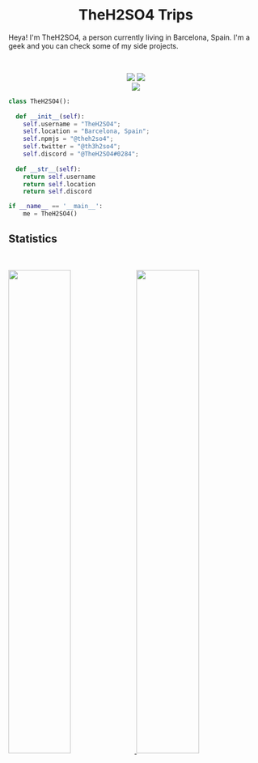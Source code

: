 <h1 align="center">
  <b>TheH2SO4 Trips</b>
</h1>

Heya! I'm TheH2SO4, a person currently living in Barcelona, Spain. I'm a geek and you can check some of my side projects.

<br>

<p>
<div align="center">
  <img src="https://img.shields.io/badge/-JS-f0db4f?style=for-the-badge&logo=javascript&logoColor=f0db4f&labelColor=282828">
  <img src="https://img.shields.io/badge/-PY-f0db4f?style=for-the-badge&logo=python&logoColor=4b8bbe&labelColor=282828">
</div>
<div align="center">
  <img src="https://discord.c99.nl/widget/theme-2/440911743900712985.png">
</div>
</p>

```python
class TheH2SO4():
    
  def __init__(self):
    self.username = "TheH2SO4";
    self.location = "Barcelona, Spain";
    self.npmjs = "@theh2so4";
    self.twitter = "@th3h2so4";
    self.discord = "@TheH2SO4#0284";
  
  def __str__(self):
    return self.username
    return self.location
    return self.discord

if __name__ == '__main__':
    me = TheH2SO4()
```

## Statistics

<br/>
<p align="left">
  <a href="https://theh2so4.xyz">
  <img width="49.5%" src="https://github-readme-stats.vercel.app/api?username=theh2so4&show_icons=true&theme=gruvbox&hide_border=true" />
    <img width="49.5%" src="https://github-readme-streak-stats.herokuapp.com/?user=theh2so4&theme=gruvbox&hide_border=true" />
  </a>
</p>
<br>